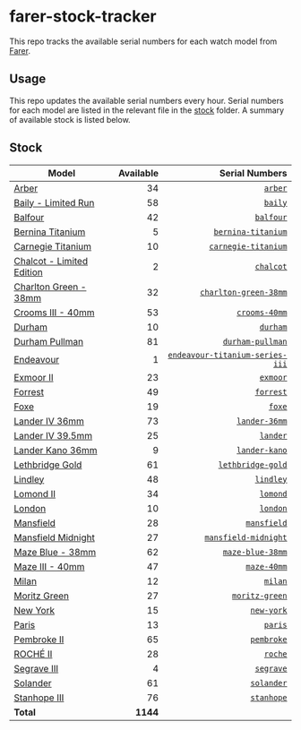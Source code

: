 # farer-stock-tracker

This repo tracks the available serial numbers for each watch model from [Farer](https://farer.com).

## Usage

This repo updates the available serial numbers every hour. Serial numbers for each model are listed in the relevant file in the [stock](./stock) folder. A summary of available stock is listed below.

## Stock

| Model | Available | Serial Numbers |
| ----- | --------: | -------------: |
| [Arber](https://usd.farer.com/products/arber) | 34 | [`arber`](./stock/arber) |
| [Baily - Limited Run](https://usd.farer.com/products/baily) | 58 | [`baily`](./stock/baily) |
| [Balfour](https://usd.farer.com/products/balfour) | 42 | [`balfour`](./stock/balfour) |
| [Bernina Titanium](https://usd.farer.com/products/bernina-titanium) | 5 | [`bernina-titanium`](./stock/bernina-titanium) |
| [Carnegie Titanium](https://usd.farer.com/products/carnegie-titanium) | 10 | [`carnegie-titanium`](./stock/carnegie-titanium) |
| [Chalcot - Limited Edition](https://usd.farer.com/products/chalcot) | 2 | [`chalcot`](./stock/chalcot) |
| [Charlton Green - 38mm](https://usd.farer.com/products/charlton-green-38mm) | 32 | [`charlton-green-38mm`](./stock/charlton-green-38mm) |
| [Crooms III - 40mm](https://usd.farer.com/products/crooms-40mm) | 53 | [`crooms-40mm`](./stock/crooms-40mm) |
| [Durham](https://usd.farer.com/products/durham) | 10 | [`durham`](./stock/durham) |
| [Durham Pullman](https://usd.farer.com/products/durham-pullman) | 81 | [`durham-pullman`](./stock/durham-pullman) |
| [Endeavour](https://usd.farer.com/products/endeavour-titanium-series-iii) | 1 | [`endeavour-titanium-series-iii`](./stock/endeavour-titanium-series-iii) |
| [Exmoor II](https://usd.farer.com/products/exmoor) | 23 | [`exmoor`](./stock/exmoor) |
| [Forrest](https://usd.farer.com/products/forrest) | 49 | [`forrest`](./stock/forrest) |
| [Foxe](https://usd.farer.com/products/foxe) | 19 | [`foxe`](./stock/foxe) |
| [Lander IV 36mm](https://usd.farer.com/products/lander-36mm) | 73 | [`lander-36mm`](./stock/lander-36mm) |
| [Lander IV 39.5mm](https://usd.farer.com/products/lander) | 25 | [`lander`](./stock/lander) |
| [Lander Kano 36mm](https://usd.farer.com/products/lander-kano) | 9 | [`lander-kano`](./stock/lander-kano) |
| [Lethbridge Gold](https://usd.farer.com/products/lethbridge-gold) | 61 | [`lethbridge-gold`](./stock/lethbridge-gold) |
| [Lindley](https://usd.farer.com/products/lindley) | 48 | [`lindley`](./stock/lindley) |
| [Lomond II](https://usd.farer.com/products/lomond) | 34 | [`lomond`](./stock/lomond) |
| [London](https://usd.farer.com/products/london) | 10 | [`london`](./stock/london) |
| [Mansfield](https://usd.farer.com/products/mansfield) | 28 | [`mansfield`](./stock/mansfield) |
| [Mansfield Midnight](https://usd.farer.com/products/mansfield-midnight) | 27 | [`mansfield-midnight`](./stock/mansfield-midnight) |
| [Maze Blue - 38mm](https://usd.farer.com/products/maze-blue-38mm) | 62 | [`maze-blue-38mm`](./stock/maze-blue-38mm) |
| [Maze III - 40mm](https://usd.farer.com/products/maze-40mm) | 47 | [`maze-40mm`](./stock/maze-40mm) |
| [Milan](https://usd.farer.com/products/milan) | 12 | [`milan`](./stock/milan) |
| [Moritz Green](https://usd.farer.com/products/moritz-green) | 27 | [`moritz-green`](./stock/moritz-green) |
| [New York](https://usd.farer.com/products/new-york) | 15 | [`new-york`](./stock/new-york) |
| [Paris](https://usd.farer.com/products/paris) | 13 | [`paris`](./stock/paris) |
| [Pembroke II](https://usd.farer.com/products/pembroke) | 65 | [`pembroke`](./stock/pembroke) |
| [ROCHÉ II](https://usd.farer.com/products/roche) | 28 | [`roche`](./stock/roche) |
| [Segrave III](https://usd.farer.com/products/segrave) | 4 | [`segrave`](./stock/segrave) |
| [Solander](https://usd.farer.com/products/solander) | 61 | [`solander`](./stock/solander) |
| [Stanhope III](https://usd.farer.com/products/stanhope) | 76 | [`stanhope`](./stock/stanhope) |
| **Total** | **1144** | |
